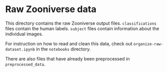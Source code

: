 # Raw Zooniverse data

This directory contains the raw Zooniverse output files. `classifications` files contain the human labels. `subject` files contain information about the individual images.

For instruction on how to read and clean this data, check out `organize-raw-dataset.ipynb` in the `notebooks` directory.

There are also files that have already been preprocessed in `preprocessed_data`.